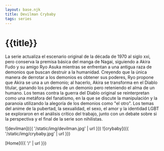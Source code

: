 ```yaml
---
layout: base.njk
title: Devilman Crybaby
tags: series
---
```


# {{title}}

La serie actualiza el escenario original de la década de 1970 al siglo xxi, pero conserva la premisa básica del manga de Nagai, siguiendo a Akira Fudo y su amigo Ryo Asuka mientras se enfrentan a una antigua raza de demonios que buscan destruir a la humanidad. Creyendo que la única manera de derrotar a los demonios es obtener sus poderes, Ryo propone que Akira se una a un demonio; al hacerlo, Akira se transforma en el Diablo titular, ganando los poderes de un demonio pero reteniendo el alma de un humano. Los temas contra la guerra del Diablo original se reinterpretan como una metáfora del fanatismo, en la que se discute la manipulación y la paranoia utilizando la alegoría de los demonios como "el otro". Los temas del anime de la pubertad, la sexualidad, el sexo, el amor y la identidad LGBT se exploraron en el análisis crítico del trabajo, junto con un debate sobre si la perspectiva y el final de la serie son nihilistas.

![devilman]({{ '/static/img/devilman.jpg' | url }})
![crybaby]({{ '/static/img/crybaby.jpg' | url }})

[Home]({{ '/' | url }})
